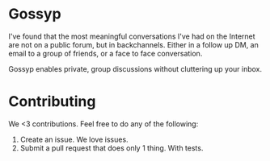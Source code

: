 # Gossyp
I've found that the most meaningful conversations I've had on the Internet are
not on a public forum, but in backchannels. Either in a follow up DM, an email
to a group of friends, or a face to face conversation.

Gossyp enables private, group discussions without cluttering up your inbox.

# Contributing

We <3 contributions. Feel free to do any of the following:

1. Create an issue. We love issues.
2. Submit a pull request that does only 1 thing. With tests.


